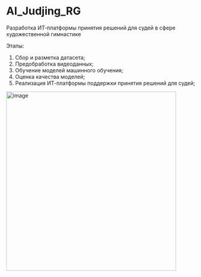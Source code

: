 # AI_Judjing_RG
Разработка ИТ-платформы принятия решений для судей в сфере художественной гимнастике

Этапы:
1.	Сбор и разметка датасета;
2.	Предобработка видеоданных;
3.	Обучение моделей машинного обучения;
4.	Оценка качества моделей;
5.	Реализация ИТ-платформы поддержки принятия решений для судей;

<img width="451" height="476" alt="image" src="https://github.com/user-attachments/assets/4a2c0343-a976-4e26-b6da-0bbab28dc39d" />
